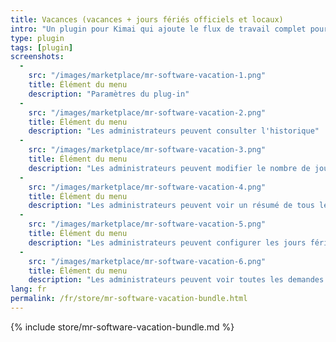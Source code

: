 ```yaml
---
title: Vacances (vacances + jours fériés officiels et locaux)
intro: "Un plugin pour Kimai qui ajoute le flux de travail complet pour les vacances + les jours fériés officiels et locaux"
type: plugin
tags: [plugin]
screenshots:
  - 
    src: "/images/marketplace/mr-software-vacation-1.png"
    title: Élément du menu
    description: "Paramètres du plug-in"
  - 
    src: "/images/marketplace/mr-software-vacation-2.png"
    title: Élément du menu
    description: "Les administrateurs peuvent consulter l'historique"
  - 
    src: "/images/marketplace/mr-software-vacation-3.png"
    title: Élément du menu
    description: "Les administrateurs peuvent modifier le nombre de jours de vacances par montant"
  - 
    src: "/images/marketplace/mr-software-vacation-4.png"
    title: Élément du menu
    description: "Les administrateurs peuvent voir un résumé de tous les jours de vacances"
  - 
    src: "/images/marketplace/mr-software-vacation-5.png"
    title: Élément du menu
    description: "Les administrateurs peuvent configurer les jours fériés/locaux"
  -
    src: "/images/marketplace/mr-software-vacation-6.png"
    title: Élément du menu
    description: "Les administrateurs peuvent voir toutes les demandes de vacances"
lang: fr
permalink: /fr/store/mr-software-vacation-bundle.html
---
```


{% include store/mr-software-vacation-bundle.md %}
